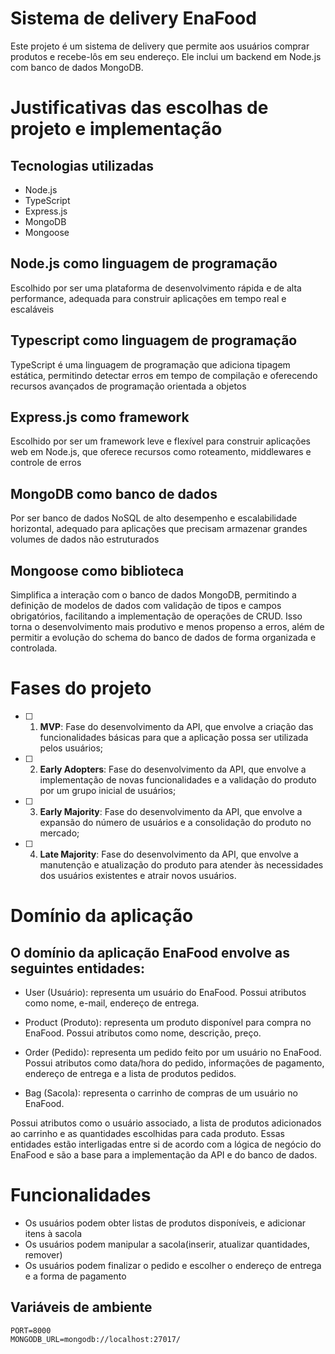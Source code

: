 # Sistema de delivery EnaFood

Este projeto é um sistema de delivery que permite aos usuários comprar produtos e recebe-lôs em seu endereço. Ele inclui um backend em Node.js com banco de dados MongoDB.

# Justificativas das escolhas de projeto e implementação

## Tecnologias utilizadas

- Node.js
- TypeScript
- Express.js
- MongoDB
- Mongoose

## Node.js como linguagem de programação

Escolhido por ser uma plataforma de desenvolvimento rápida e de alta performance, adequada para construir aplicações em tempo real e escaláveis

## Typescript como linguagem de programação

TypeScript é uma linguagem de programação que adiciona tipagem estática, permitindo detectar erros em tempo de compilação e oferecendo recursos avançados de programação orientada a objetos

## Express.js como framework

Escolhido por ser um framework leve e flexível para construir aplicações web em Node.js, que oferece recursos como roteamento, middlewares e controle de erros

## MongoDB como banco de dados

Por ser banco de dados NoSQL de alto desempenho e escalabilidade horizontal, adequado para aplicações que precisam armazenar grandes volumes de dados não estruturados

## Mongoose como biblioteca

Simplifica a interação com o banco de dados MongoDB, permitindo a definição de modelos de dados com validação de tipos e campos obrigatórios, facilitando a implementação de operações de CRUD.
Isso torna o desenvolvimento mais produtivo e menos propenso a erros, além de permitir a evolução do schema do banco de dados de forma organizada e controlada.


# Fases do projeto 

- [ ] 1. **MVP**: Fase do desenvolvimento da API, que envolve a criação das funcionalidades básicas para que a aplicação possa ser utilizada pelos usuários;

- [ ] 2. **Early Adopters**: Fase do desenvolvimento da API, que envolve a implementação de novas funcionalidades e a validação do produto por um grupo inicial de usuários;

- [ ] 3. **Early Majority**: Fase do desenvolvimento da API, que envolve a expansão do número de usuários e a consolidação do produto no mercado;

- [ ] 4. **Late Majority**: Fase do desenvolvimento da API, que envolve a manutenção e atualização do produto para atender às necessidades dos usuários existentes e atrair novos usuários.

# Domínio da aplicação

## O domínio da aplicação EnaFood envolve as seguintes entidades:

- User (Usuário): representa um usuário do EnaFood. Possui atributos como nome, e-mail, endereço de entrega.

- Product (Produto): representa um produto disponível para compra no EnaFood. Possui atributos como nome, descrição, preço.

- Order (Pedido): representa um pedido feito por um usuário no EnaFood. Possui atributos como data/hora do pedido, informações de pagamento, endereço de entrega e a lista de produtos pedidos.

- Bag (Sacola): representa o carrinho de compras de um usuário no EnaFood. 

Possui atributos como o usuário associado, a lista de produtos adicionados ao carrinho e as quantidades escolhidas para cada produto.
Essas entidades estão interligadas entre si de acordo com a lógica de negócio do EnaFood e são a base para a implementação da API e do banco de dados.

# Funcionalidades

- Os usuários podem obter listas de produtos disponíveis, e adicionar itens à sacola
- Os usuários podem manipular a sacola(inserir, atualizar quantidades, remover)
- Os usuários podem finalizar o pedido e escolher o endereço de entrega e a forma de pagamento


## Variáveis de ambiente

```
PORT=8000
MONGODB_URL=mongodb://localhost:27017/
```